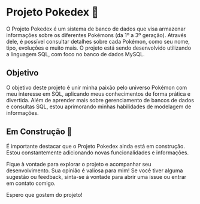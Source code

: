 # Projeto Pokedex 🚀

O Projeto Pokedex é um sistema de banco de dados que visa armazenar informações sobre os diferentes Pokémons (da 1º a 3º geração). Através dele, é possível consultar detalhes sobre cada Pokémon, como seu nome, tipo, evoluções e muito mais. O projeto está sendo desenvolvido utilizando a linguagem SQL, com foco no banco de dados MySQL.

## Objetivo

O objetivo deste projeto é unir minha paixão pelo universo Pokémon com meu interesse em SQL, aplicando meus conhecimentos de forma prática e divertida. Além de aprender mais sobre gerenciamento de bancos de dados e consultas SQL, estou aprimorando minhas habilidades de modelagem de informações.

## Em Construção 🚧

É importante destacar que o Projeto Pokedex ainda está em construção. Estou constantemente adicionando novas funcionalidades e informações.

Fique à vontade para explorar o projeto e acompanhar seu desenvolvimento. Sua opinião é valiosa para mim! Se você tiver alguma sugestão ou feedback, sinta-se à vontade para abrir uma issue ou entrar em contato comigo.

Espero que gostem do projeto!
